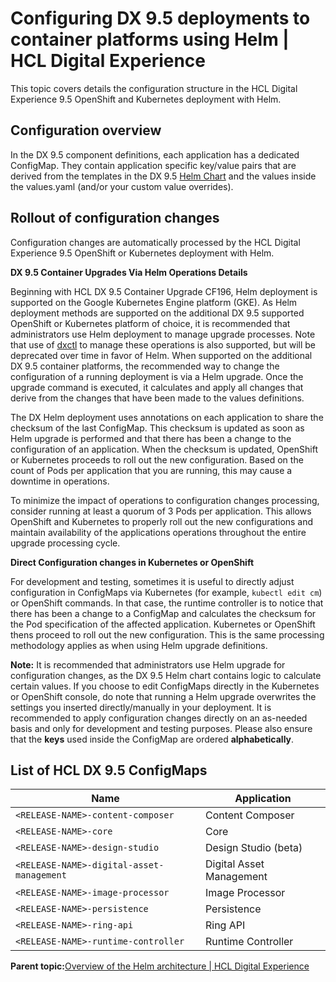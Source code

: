 # Configuring DX 9.5 deployments to container platforms using Helm \| HCL Digital Experience

This topic covers details the configuration structure in the HCL Digital Experience 9.5 OpenShift and Kubernetes deployment with Helm.

## Configuration overview

In the DX 9.5 component definitions, each application has a dedicated ConfigMap. They contain application specific key/value pairs that are derived from the templates in the DX 9.5 [Helm Chart](https://helm.sh/docs/topics/charts/) and the values inside the values.yaml \(and/or your custom value overrides\).

## Rollout of configuration changes

Configuration changes are automatically processed by the HCL Digital Experience 9.5 OpenShift or Kubernetes deployment with Helm.

**DX 9.5 Container Upgrades Via Helm Operations Details**

Beginning with HCL DX 9.5 Container Upgrade CF196, Helm deployment is supported on the Google Kubernetes Engine platform \(GKE\). As Helm deployment methods are supported on the additional DX 9.5 supported OpenShift or Kubernetes platform of choice, it is recommended that administrators use Helm deployment to manage upgrade processes. Note that use of [dxctl](dxtools_dxctl.md) to manage these operations is also supported, but will be deprecated over time in favor of Helm. When supported on the additional DX 9.5 container platforms, the recommended way to change the configuration of a running deployment is via a Helm upgrade. Once the upgrade command is executed, it calculates and apply all changes that derive from the changes that have been made to the values definitions.

The DX Helm deployment uses annotations on each application to share the checksum of the last ConfigMap. This checksum is updated as soon as Helm upgrade is performed and that there has been a change to the configuration of an application. When the checksum is updated, OpenShift or Kubernetes proceeds to roll out the new configuration. Based on the count of Pods per application that you are running, this may cause a downtime in operations.

To minimize the impact of operations to configuration changes processing, consider running at least a quorum of 3 Pods per application. This allows OpenShift and Kubernetes to properly roll out the new configurations and maintain availability of the applications operations throughout the entire upgrade processing cycle.

**Direct Configuration changes in Kubernetes or OpenShift**

For development and testing, sometimes it is useful to directly adjust configuration in ConfigMaps via Kubernetes \(for example, `kubectl edit cm`\) or OpenShift commands. In that case, the runtime controller is to notice that there has been a change to a ConfigMap and calculates the checksum for the Pod specification of the affected application. Kubernetes or OpenShift thens proceed to roll out the new configuration. This is the same processing methodology applies as when using Helm upgrade definitions.

**Note:** It is recommended that administrators use Helm upgrade for configuration changes, as the DX 9.5 Helm chart contains logic to calculate certain values. If you choose to edit ConfigMaps directly in the Kubernetes or OpenShift console, do note that running a Helm upgrade overwrites the settings you inserted directly/manually in your deployment. It is recommended to apply configuration changes directly on an as-needed basis and only for development and testing purposes. Please also ensure that the **keys** used inside the ConfigMap are ordered **alphabetically**.

## List of HCL DX 9.5 ConfigMaps

|Name|Application|
|----|-----------|
|`<RELEASE-NAME>-content-composer`|Content Composer|
|`<RELEASE-NAME>-core`|Core|
|`<RELEASE-NAME>-design-studio`|Design Studio \(beta\)|
|`<RELEASE-NAME>-digital-asset-management`|Digital Asset Management|
|`<RELEASE-NAME>-image-processor`|Image Processor|
|`<RELEASE-NAME>-persistence`|Persistence|
|`<RELEASE-NAME>-ring-api`|Ring API|
|`<RELEASE-NAME>-runtime-controller`|Runtime Controller|

**Parent topic:**[Overview of the Helm architecture \| HCL Digital Experience](../containerization/helm_overview.md)

